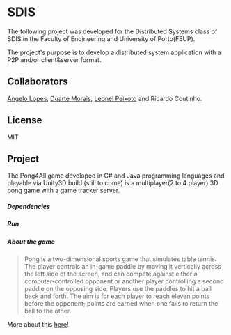 # SDIS
The following project was developed for the Distributed Systems class of SDIS in the Faculty of Engineering and University of Porto(FEUP).

The project's purpose is to develop a distributed system application with a P2P and/or client&server format.

## Collaborators
[Ângelo Lopes][1], [Duarte Morais][2], [Leonel Peixoto][3] and Ricardo Coutinho.

## License
MIT

## Project
The Pong4All game developed in C# and Java programming languages and playable via Unity3D build (still to come) is a multiplayer(2 to 4 player) 3D pong game with a game tracker server.

##### Dependencies

##### Run

##### About the game
> Pong is a two-dimensional sports game that simulates table tennis. The player controls an in-game paddle by moving it vertically across the left side of the screen, and can compete against either a computer-controlled opponent or another player controlling a second paddle on the opposing side. Players use the paddles to hit a ball back and forth. The aim is for each player to reach eleven points before the opponent; points are earned when one fails to return the ball to the other.

More about this [here][4]!

[1]:https://
[2]:https://
[3]:https://
[4]:https://en.wikipedia.org/wiki/Pong
